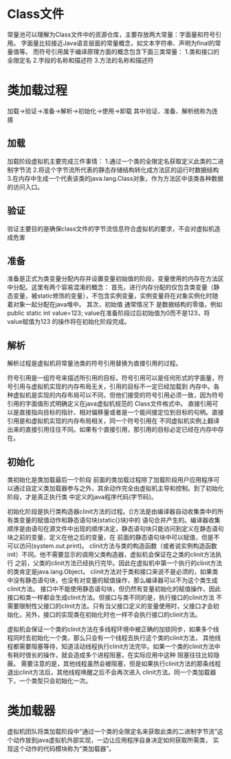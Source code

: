 # Class文件
常量池可以理解为Class文件中的资源仓库，主要存放两大常量：字面量和符号引用。
字面量比较接近Java语言层面的常量概念，如文本字符串、声明为final的常量值等。
而符号引用属于编译原理方面的概念包含下面三类常量：
1.类和接口的全限定名
2.字段的名称和描述符
3.方法的名称和描述符


# 类加载过程
加载->验证->准备->解析->初始化->使用->卸载   其中验证、准备、解析统称为连接
## 加载
加载阶段虚拟机主要完成三件事情：
1.通过一个类的全限定名获取定义此类的二进制字节流
2.将这个字节流所代表的静态存储结构转化成方法区的运行时数据结构
3.在内存中生成一个代表该类的java.lang.Class对象，作为方法区中该类各种数据的访问入口。
## 验证
验证主要目的是确保class文件的字节流信息符合虚拟机的要求，不会对虚拟机造成危害
## 准备
准备是正式为类变量分配内存并设置变量初始值的阶段，变量使用的内存在方法区中分配。这里有两个容易混淆的概念：
首先，进行内存分配的仅包含类变量（静态变量，被static修饰的变量），不包含实例变量，实例变量将在对象实例化时随着对象一起分配在java堆中。
其次，初始值 通常情况下 是数据结构的零值，例如 public static int value=123; value在准备阶段过后初始值为0而不是123，将value赋值为123
的操作将在初始化阶段完成。
## 解析
解析过程是虚拟机将常量池类的符号引用替换为直接引用的过程。

符号引用是一组符号来描述所引用的目标，符号引用可以是任何形式的字面量，符号引用与虚拟机实现的内存布局无关，引用的目标不一定已经加载到
内存中。各种虚拟机是实现的内存布局可以不同，但他们接受的符号引用必须一致，因为符号引用的字面值形式明确定义在java虚拟机规范的
Class文件格式中。
直接引用可以是直接指向目标的指针、相对偏移量或者是一个能间接定位到目标的句柄。直接引用是和虚拟机实现的内存布局相关，同一个符号引用在
不同虚拟机实例上翻译出来的直接引用往往不同。如果有个直接引用，那引用的目标必定已经在内存中存在。
## 初始化
类初始化是类加载最后一个阶段
前面的类加载过程除了加载阶段用户应用程序可以通过自定义类加载器参与之外，其余动作完全由虚拟机主导和控制。到了初始化阶段，才是真正执行类
中定义的java程序代码(字节码)。

初始化阶段是执行类构造器clinit方法的过程。<clinit>()方法是由编译器自动收集类中的所有类变量的赋值动作和静态语句块(static{}块)中的
语句合并产生的。编译器收集顺序是由语句在源文件中出现的顺序决定，静态语句块只能访问到定义在静态语句块之前的变量，定义在他之后的变量，在
前面的静态语句块中可以赋值，但是不可以访问(system.out.print)。
clinit方法与类的构造函数（或者说实例构造函数init）不同。他不需要显示的调用父类构造器，虚拟机会保证在之类的clinit方法执行
之前，父类的clinit方法已经执行完毕。因此在虚拟机中第一个执行的clinit方法的类肯定是java.lang.Object。
clinit方法对于类和接口来说不是必须的，如果类中没有静态语句块，也没有对变量的赋值操作，那么编译器可以不为这个类生成clinit方法。
接口中不能使用静态语句块，但仍然有变量初始化的赋值操作，因此接口和类一样都会生成clinit方法。但接口与类不同的是，执行接口的clinit方法
不需要限制性父接口的clinit方法。只有当父接口定义的变量使用时，父接口才会初始化，另外，接口的实现类在初始化时也一样不会执行接口的clinit方法。
  
虚拟机会保证一个类的clinit方法在多线程环境中被正确的加锁同步，如果多个线程同时去初始化一个类，那么只会有一个线程去执行这个类的clinit方法，
其他线程都需要阻塞等待，知道活动线程执行clinit方法完毕。如果一个类的clinit方法中有耗时很长的操作，就会造成多个进程阻塞，在实际应用中这种
阻塞往往比较隐蔽。   需要注意的是，其他线程虽然会被阻塞，但是如果执行clinit方法的那条线程退出clinit方法后，其他线程唤醒之后不会再次进入
clinit方法。同一个类加载器下，一个类型只会初始化一次。

# 类加载器
虚拟机团队将类加载阶段中“通过一个类的全限定名来获取此类的二进制字节流”这个动作放到java虚拟机外部实现，一边让应用程序自身决定如何获取所需类，
实现这个动作的代码模块称为“类加载器”。

